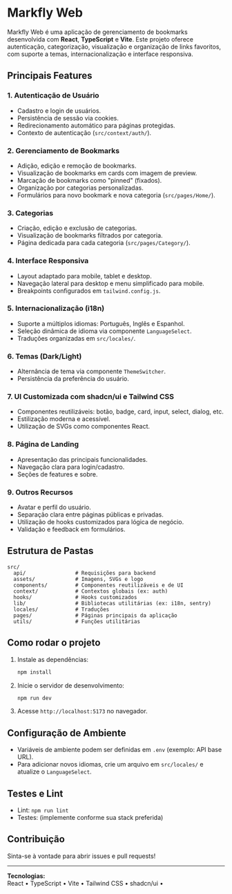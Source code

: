 # Markfly Web

Markfly Web é uma aplicação de gerenciamento de bookmarks desenvolvida com **React**, **TypeScript** e **Vite**. Este projeto oferece autenticação, categorização, visualização e organização de links favoritos, com suporte a temas, internacionalização e interface responsiva.

## Principais Features

### 1. Autenticação de Usuário

- Cadastro e login de usuários.
- Persistência de sessão via cookies.
- Redirecionamento automático para páginas protegidas.
- Contexto de autenticação (`src/context/auth/`).

### 2. Gerenciamento de Bookmarks

- Adição, edição e remoção de bookmarks.
- Visualização de bookmarks em cards com imagem de preview.
- Marcação de bookmarks como "pinned" (fixados).
- Organização por categorias personalizadas.
- Formulários para novo bookmark e nova categoria (`src/pages/Home/`).

### 3. Categorias

- Criação, edição e exclusão de categorias.
- Visualização de bookmarks filtrados por categoria.
- Página dedicada para cada categoria (`src/pages/Category/`).

### 4. Interface Responsiva

- Layout adaptado para mobile, tablet e desktop.
- Navegação lateral para desktop e menu simplificado para mobile.
- Breakpoints configurados em `tailwind.config.js`.

### 5. Internacionalização (i18n)

- Suporte a múltiplos idiomas: Português, Inglês e Espanhol.
- Seleção dinâmica de idioma via componente `LanguageSelect`.
- Traduções organizadas em `src/locales/`.

### 6. Temas (Dark/Light)

- Alternância de tema via componente `ThemeSwitcher`.
- Persistência da preferência do usuário.

### 7. UI Customizada com shadcn/ui e Tailwind CSS

- Componentes reutilizáveis: botão, badge, card, input, select, dialog, etc.
- Estilização moderna e acessível.
- Utilização de SVGs como componentes React.

### 8. Página de Landing

- Apresentação das principais funcionalidades.
- Navegação clara para login/cadastro.
- Seções de features e sobre.

### 9. Outros Recursos

- Avatar e perfil do usuário.
- Separação clara entre páginas públicas e privadas.
- Utilização de hooks customizados para lógica de negócio.
- Validação e feedback em formulários.

## Estrutura de Pastas

```
src/
  api/                # Requisições para backend
  assets/             # Imagens, SVGs e logo
  components/         # Componentes reutilizáveis e de UI
  context/            # Contextos globais (ex: auth)
  hooks/              # Hooks customizados
  lib/                # Bibliotecas utilitárias (ex: i18n, sentry)
  locales/            # Traduções
  pages/              # Páginas principais da aplicação
  utils/              # Funções utilitárias
```

## Como rodar o projeto

1. Instale as dependências:

   ```sh
   npm install
   ```

2. Inicie o servidor de desenvolvimento:

   ```sh
   npm run dev
   ```

3. Acesse `http://localhost:5173` no navegador.

## Configuração de Ambiente

- Variáveis de ambiente podem ser definidas em `.env` (exemplo: API base URL).
- Para adicionar novos idiomas, crie um arquivo em `src/locales/` e atualize o `LanguageSelect`.

## Testes e Lint

- Lint: `npm run lint`
- Testes: (implemente conforme sua stack preferida)

## Contribuição

Sinta-se à vontade para abrir issues e pull requests!

---

**Tecnologias:**  
React • TypeScript • Vite • Tailwind CSS • shadcn/ui •
